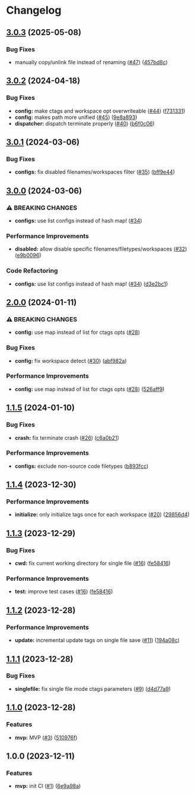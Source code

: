 # Changelog

## [3.0.3](https://github.com/linrongbin16/gentags.nvim/compare/v3.0.2...v3.0.3) (2025-05-08)


### Bug Fixes

* manually copy/unlink file instead of renaming ([#47](https://github.com/linrongbin16/gentags.nvim/issues/47)) ([457bd8c](https://github.com/linrongbin16/gentags.nvim/commit/457bd8c5e21ce5c32cded4d9ed774a691a195021))

## [3.0.2](https://github.com/linrongbin16/gentags.nvim/compare/v3.0.1...v3.0.2) (2024-04-18)


### Bug Fixes

* **config:** make ctags and workspace opt overwriteable ([#44](https://github.com/linrongbin16/gentags.nvim/issues/44)) ([f731331](https://github.com/linrongbin16/gentags.nvim/commit/f731331af6daf53eed303151509ad8c7bcce449c))
* **config:** makes path more unified ([#45](https://github.com/linrongbin16/gentags.nvim/issues/45)) ([9e8a893](https://github.com/linrongbin16/gentags.nvim/commit/9e8a893e2e13e18d0b9669637042c7475c74f12c))
* **dispatcher:** dispatch terminate properly ([#40](https://github.com/linrongbin16/gentags.nvim/issues/40)) ([b6f0c06](https://github.com/linrongbin16/gentags.nvim/commit/b6f0c061df0a95eae1c725f32d7cee92c8b3ebae))

## [3.0.1](https://github.com/linrongbin16/gentags.nvim/compare/v3.0.0...v3.0.1) (2024-03-06)


### Bug Fixes

* **configs:** fix disabled filenames/workspaces filter ([#35](https://github.com/linrongbin16/gentags.nvim/issues/35)) ([bff9e44](https://github.com/linrongbin16/gentags.nvim/commit/bff9e44bf4db39c5707e8e9d9aee3ea038b7f362))

## [3.0.0](https://github.com/linrongbin16/gentags.nvim/compare/v2.0.0...v3.0.0) (2024-03-06)


### ⚠ BREAKING CHANGES

* **configs:** use list configs instead of hash map! ([#34](https://github.com/linrongbin16/gentags.nvim/issues/34))

### Performance Improvements

* **disabled:** allow disable specific filenames/filetypes/workspaces ([#32](https://github.com/linrongbin16/gentags.nvim/issues/32)) ([e9b0096](https://github.com/linrongbin16/gentags.nvim/commit/e9b0096fb6c1c64965cf1385b441b5e6ee1a5b96))


### Code Refactoring

* **configs:** use list configs instead of hash map! ([#34](https://github.com/linrongbin16/gentags.nvim/issues/34)) ([d3e2bc1](https://github.com/linrongbin16/gentags.nvim/commit/d3e2bc1ff433b19d7c7d1b61c091cef9ed5a2ee8))

## [2.0.0](https://github.com/linrongbin16/gentags.nvim/compare/v1.1.5...v2.0.0) (2024-01-11)


### ⚠ BREAKING CHANGES

* **config:** use map instead of list for ctags opts ([#28](https://github.com/linrongbin16/gentags.nvim/issues/28))

### Bug Fixes

* **config:** fix workspace detect ([#30](https://github.com/linrongbin16/gentags.nvim/issues/30)) ([abf982a](https://github.com/linrongbin16/gentags.nvim/commit/abf982a715688c75d4561e90fcc0608427d35fc2))


### Performance Improvements

* **config:** use map instead of list for ctags opts ([#28](https://github.com/linrongbin16/gentags.nvim/issues/28)) ([526aff9](https://github.com/linrongbin16/gentags.nvim/commit/526aff92d3ac5108573a6eca0674208bae44336b))

## [1.1.5](https://github.com/linrongbin16/gentags.nvim/compare/v1.1.4...v1.1.5) (2024-01-10)


### Bug Fixes

* **crash:** fix terminate crash ([#26](https://github.com/linrongbin16/gentags.nvim/issues/26)) ([c6a0b21](https://github.com/linrongbin16/gentags.nvim/commit/c6a0b2120965565f6b34bd270af778274e50ac58))


### Performance Improvements

* **configs:** exclude non-source code filetypes ([b893fcc](https://github.com/linrongbin16/gentags.nvim/commit/b893fcc8fdf4c92df3abfed9ebe3f439fc09c994))

## [1.1.4](https://github.com/linrongbin16/gentags.nvim/compare/v1.1.3...v1.1.4) (2023-12-30)


### Performance Improvements

* **initialize:** only initialize tags once for each workspace ([#20](https://github.com/linrongbin16/gentags.nvim/issues/20)) ([29856d4](https://github.com/linrongbin16/gentags.nvim/commit/29856d411469af890fb9c3d97be3953972239edd))

## [1.1.3](https://github.com/linrongbin16/gentags.nvim/compare/v1.1.2...v1.1.3) (2023-12-29)


### Bug Fixes

* **cwd:** fix current working directory for single file ([#16](https://github.com/linrongbin16/gentags.nvim/issues/16)) ([fe58416](https://github.com/linrongbin16/gentags.nvim/commit/fe58416a90dbeb9457b0fdd94e4059446c000d5a))


### Performance Improvements

* **test:** improve test cases ([#16](https://github.com/linrongbin16/gentags.nvim/issues/16)) ([fe58416](https://github.com/linrongbin16/gentags.nvim/commit/fe58416a90dbeb9457b0fdd94e4059446c000d5a))

## [1.1.2](https://github.com/linrongbin16/gentags.nvim/compare/v1.1.1...v1.1.2) (2023-12-28)


### Performance Improvements

* **update:** incremental update tags on single file save ([#11](https://github.com/linrongbin16/gentags.nvim/issues/11)) ([194a08c](https://github.com/linrongbin16/gentags.nvim/commit/194a08cf637069b035c75ec79a60d9cfa6535a84))

## [1.1.1](https://github.com/linrongbin16/gentags.nvim/compare/v1.1.0...v1.1.1) (2023-12-28)


### Bug Fixes

* **singlefile:** fix single file mode ctags parameters ([#9](https://github.com/linrongbin16/gentags.nvim/issues/9)) ([d4d77a9](https://github.com/linrongbin16/gentags.nvim/commit/d4d77a93b3387e87c03b709a35e8513ccb4dcba1))

## [1.1.0](https://github.com/linrongbin16/gentags.nvim/compare/v1.0.0...v1.1.0) (2023-12-28)


### Features

* **mvp:** MVP ([#3](https://github.com/linrongbin16/gentags.nvim/issues/3)) ([510976f](https://github.com/linrongbin16/gentags.nvim/commit/510976fd2c7220f424887e1cc8da0064852c44dd))

## 1.0.0 (2023-12-11)


### Features

* **mvp:** init CI ([#1](https://github.com/linrongbin16/gentags.nvim/issues/1)) ([6e9a98a](https://github.com/linrongbin16/gentags.nvim/commit/6e9a98ad5af6d8fcb63c37b2df7671f61b568b62))
